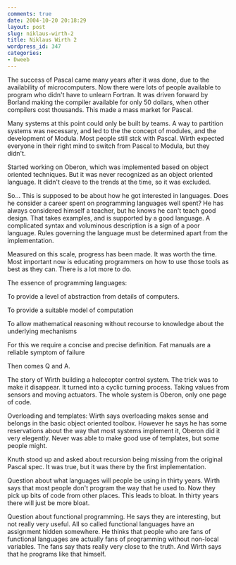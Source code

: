 ```yaml
---
comments: true
date: 2004-10-20 20:18:29
layout: post
slug: niklaus-wirth-2
title: Niklaus Wirth 2
wordpress_id: 347
categories:
- Dweeb
---
```


The success of Pascal came many years after it was done, due to the availability of microcomputers. Now there were lots of people available to program who didn't have to unlearn Fortran. It was driven forward by Borland making the compiler available for only 50 dollars, when other compilers cost thousands. This made a mass market for Pascal.

Many systems at this point could only be built by teams. A way to partition systems was necessary, and led to the the concept of modules, and the development of Modula. Most people still stck with Pascal. Wirth expected everyone in their right mind to switch from Pascal to Modula, but they didn't.

Started working on Oberon, which was implemented based on object oriented techniques. But it was never recognized as an object oriented language. It didn't cleave to the trends at the time, so it was excluded.

So... This is supposed to be about how he got interested in languages. Does he consider a career spent on programming languages well spent? He has always considered himself a teacher, but he knows he can't teach good design. That takes examples, and is supported by a good language. A complicated syntax and voluminous description is a sign of a poor language. Rules governing the language must be determined apart from the implementation.

Measured on this scale, progress has been made. It was worth the time. Most important now is educating programmers on how to use those tools as best as they can. There is a lot more to do.

The essence of programming languages:

To provide a level of abstraction from details of computers.

To provide a suitable model of computation

To allow mathematical reasoning without recourse to knowledge about the underlying mechanisms

For this we require a concise and precise definition.  Fat manuals are a reliable symptom of failure

Then comes Q and A.

The story of Wirth building a helecopter control system. The trick was to make it disappear. It turned into a cyclic turning process. Taking values from sensors and moving actuators. The whole system is Oberon, only one page of code.

Overloading and templates: Wirth says overloading makes sense and belongs in the basic object oriented toolbox. However he says he has some reservations about the way that most systems implement it, Oberon did it very elegently. Never was able to make good use of templates, but some people might.

Knuth stood up and asked about recursion being missing from the original Pascal spec.  It was true, but it was there by the first implementation.

Question about what languages will people be using in thirty years. Wirth says that most people don't program the way that he used to. Now they pick up bits of code from other places. This leads to bloat. In thirty years there will just be more bloat.

Question about functional programming. He says they are interesting, but not really very useful. All so called functional languages have an assignment hidden somewhere. He thinks that people who are fans of functional languages are actually fans of programming without non-local variables.  The fans say thats really very close to the truth.  And Wirth says that he programs like that himself.
